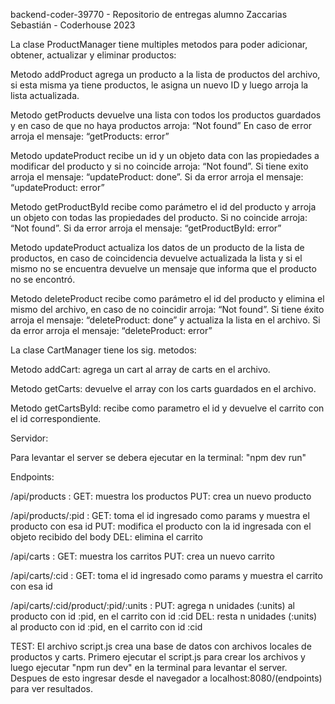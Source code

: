 backend-coder-39770 - Repositorio de entregas alumno Zaccarias Sebastián - Coderhouse 2023

La clase ProductManager tiene multiples metodos para poder adicionar, obtener, actualizar y eliminar productos:

Metodo addProduct agrega un producto a la lista de productos del archivo, si esta misma ya tiene productos, le asigna un nuevo ID y luego arroja la lista actualizada.

Metodo getProducts devuelve una lista con todos los productos guardados y en caso de que no haya productos arroja: “Not found” En caso de error arroja el mensaje: “getProducts: error”

Metodo updateProduct recibe un id y un objeto data con las propiedades a modificar del producto y si no coincide arroja: “Not found”. Si tiene exito arroja el mensaje: “updateProduct: done”. Si da error arroja el mensaje: “updateProduct: error”

Metodo getProductById recibe como parámetro el id del producto y arroja un objeto con todas las propiedades del producto. Si no coincide arroja: “Not found”. Si da error arroja el mensaje: “getProductById: error”

Metodo updateProduct actualiza los datos de un producto de la lista de productos, en caso de coincidencia devuelve actualizada la lista y si el mismo no se encuentra devuelve un mensaje que informa que el producto no se encontró.

Metodo deleteProduct recibe como parámetro el id del producto y elimina el mismo del archivo, en caso de no coincidir arroja: “Not found”. Si tiene éxito arroja el mensaje: “deleteProduct: done” y actualiza la lista en el archivo. Si da error arroja el mensaje: “deleteProduct: error”

La clase CartManager tiene los sig. metodos:

Metodo addCart: agrega un cart al array de carts en el archivo.

Metodo getCarts: devuelve el array con los carts guardados en el archivo.

Metodo getCartsById: recibe como parametro el id y devuelve el carrito con el id correspondiente.

Servidor:

Para levantar el server se debera ejecutar en la terminal: "npm dev run"

Endpoints:

/api/products : GET: muestra los productos PUT: crea un nuevo producto

/api/products/:pid : GET: toma el id ingresado como params y muestra el producto con esa id PUT: modifica el producto con la id ingresada con el objeto recibido del body DEL: elimina el carrito

/api/carts : GET: muestra los carritos PUT: crea un nuevo carrito

/api/carts/:cid : GET: toma el id ingresado como params y muestra el carrito con esa id

/api/carts/:cid/product/:pid/:units : PUT: agrega n unidades (:units) al producto con id :pid, en el carrito con id :cid DEL: resta n unidades (:units) al producto con id :pid, en el carrito con id :cid

TEST: El archivo script.js crea una base de datos con archivos locales de productos y carts. Primero ejecutar el script.js para crear los archivos y luego ejecutar "npm run dev" en la terminal para levantar el server. Despues de esto ingresar desde el navegador a localhost:8080/(endpoints) para ver resultados.

